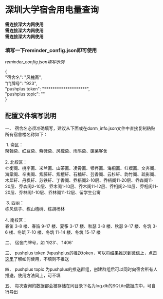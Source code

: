 # 深圳大学宿舍用电量查询

**需连接深大内网使用**  
**需连接深大内网使用**  
**需连接深大内网使用**  

### 填写一下reminder_config.json即可使用

*reminder_config.json填写示例*  
  
{  
    "宿舍名": "风槐斋",  
    "门牌号": "923",  
    "pushplus token": "********************",  
    "pushplus topic": ""  
}  


## 配置文件填写说明

一、 宿舍名必须准确填写，建议从下面或在dorm_info.json文件中直接复制粘贴
	所有宿舍楼名称如下：

​	1. 斋区：  
​		聚翰斋、红豆斋、紫薇斋、风槐斋、雨鹃斋、蓬莱客舍  
​  
​	2. 北校区：  
​		杜衡阁、桃李斋、米兰斋、山茶斋、凌霄斋、银桦斋、海桐斋、红榴斋、文杏阁、海棠阁、辛夷阁、紫藤轩、紫檀轩、石楠轩、芸香阁、云杉轩、韵竹阁、疏影阁、木犀轩、丹枫轩、苏铁轩、丁香阁、乔梧阁2-10层、乔梧阁11-20层、乔森阁11-20层、乔森阁2-10层、乔木阁1-10层、乔木阁11-12层、乔相阁2-10层、乔相阁11-20层、乔林阁1-10层、乔林阁11-12层、留学生公寓  
  
​	3. 西丽：  
​		栋风信子、栋山楂树、栋胡杨林  
​  
​	4. 南校区：  
​		春笛 3-8 楼、春笛 9-17 楼、夏筝 3-17 楼、秋瑟 3-8 楼、秋瑟 9-17 楼、冬筑 3-6 楼、冬筑 7-10 楼、冬筑 11-14 楼、冬筑 15-17 楼  
  
二、 宿舍门牌号，如 '923'、'1406'

三、 pushplus token 为pushplus的推送token，可以将结果推送到微信上，点击[这里](pushplus.plus)了解如何使用，不填则不推送

四、 pushplus topic 为pushplus的推送群组，创建群组后可以同时向宿舍所有人推送，使用方法同上，可不填

五、 每次查询的数据都会被存储在同目录下名为log.db的SQLite数据库中，可自行导出